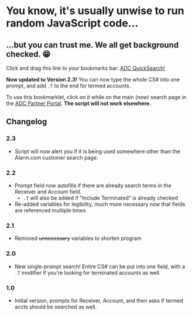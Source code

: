 # You know, it's usually unwise to run random JavaScript code...  
## ...but you can trust me. We all get background checked. &#128513;

Click and drag this link to your bookmarks bar: <a href='javascript:(function(){var currentText="";var csAcct=document.getElementById("ctl00_responsiveBody_txtCsAccount");if(!csAcct){alert("Could not find search field! This script will only work on the NEW Alarm.com customer search page.\nhttps://alarmadmin.alarm.com/Support/FindCustomer.aspx");return}var csRec=document.getElementById("ctl00_responsiveBody_txtCsReceiver");var termCheck=document.getElementById("ctl00_responsiveBody_chkIncludeTerminated");if(csAcct.value!=""){currentText=csRec.value+"."+csAcct.value;}if(termCheck.checked){currentText+=".T"}var fullCS=prompt("CS#? Add \".T\" for termed accts.",currentText);try{var csArray=fullCS.split(/\./);}catch(typeError){alert("Cancelled.");return}csAcct.value=csArray[0];csRec.value=csArray[1];termCheck.checked=(csArray.length>=3&&/t|T/.test(csArray[2]));document.getElementById("ctl00_responsiveBody_btnSearch").click();}());'>ADC QuickSearch!</a>

**Now updated to Version 2.3!** You can now type the whole CS# into one prompt, and add `.T` to the end for termed accounts.

To use this bookmarklet, click on it while on the main (_new_) search page in the [ADC Partner Portal](https://alarmadmin.alarm.com/Support/FindCustomer.aspx). **The script will not work elsewhere.**

## Changelog

### 2.3

- Script will now alert you if it is being used somewhere other than the Alarm.com customer search page.

### 2.2

- Prompt field now autofills if there are already search terms in the Receiver and Account field.
  - `.T` will also be added if "Include Terminated" is already checked
- Re-added variables for legibility, much more necessary now that fields are referenced multiple times.

### 2.1

- Removed ~~unnecessary~~ variables to shorten program

### 2.0

- New single-prompt search! Entire CS# can be put into one field, with a `.T` modifier if you're looking for terminated accounts as well.

### 1.0

- Initial version, prompts for Receiver, Account, and then asks if termed accts should be searched as well.
